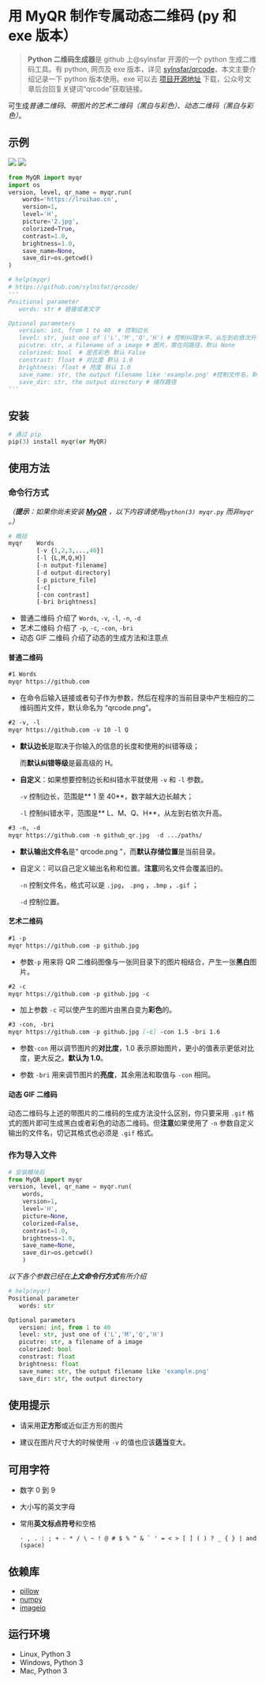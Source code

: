# 用 MyQR 制作专属动态二维码 (py 和 exe 版本）


> **Python 二维码生成器**是 github 上@sylnsfar 开源的一个 python 生成二维码工具。有 python, 网页及 exe 版本，详见 [sylnsfar/qrcode](https://github.com/sylnsfar/qrcode/)，本文主要介绍记录一下 python 版本使用。exe 可以去 [项目开源地址](https://github.com/sylnsfar/qrcode_win) 下载，公众号文章后台回复关键词“qrcode”获取链接。

可生成*普通二维码*、*带图片的艺术二维码（黑白与彩色）*、*动态二维码（黑白与彩色）*。

<!--more-->
## 示例
![](images/1.gif)
![](images/2.png)

```python
from MyQR import myqr
import os
version, level, qr_name = myqr.run(
    words='https://lruihao.cn',
    version=1,
    level='H',
    picture='2.jpg',
    colorized=True,
    contrast=1.0,
    brightness=1.0,
    save_name=None,
    save_dir=os.getcwd()
)

# help(myqr)
# https://github.com/sylnsfar/qrcode/
'''
Positional parameter
   words: str # 链接或者文字

Optional parameters
   version: int, from 1 to 40  # 控制边长
   level: str, just one of ('L','M','Q','H') # 控制纠错水平，从左到右依次升高。
   picutre: str, a filename of a image # 图片，需在同路径，默认 None
   colorized: bool  # 是否彩色 默认 False
   constrast: float # 对比度 默认 1.0
   brightness: float # 亮度 默认 1.0
   save_name: str, the output filename like 'example.png' #控制文件名，默认 None,'qrcode.png'
   save_dir: str, the output directory # 储存路径
'''
```

## 安装

```python
# 通过 pip
pip(3) install myqr(or MyQR)
```

## 使用方法

### 命令行方式

*（**提示**：如果你尚未安装 [**MyQR**](https://pypi.python.org/pypi/MyQR) ，以下内容请使用`python(3) myqr.py` 而非`myqr` 。）*

```python
# 概括
myqr 	Words
		[-v {1,2,3,...,40}]
		[-l {L,M,Q,H}]
        [-n output-filename]
		[-d output-directory]
		[-p picture_file]
		[-c]
		[-con contrast]
		[-bri brightness]
```

- 普通二维码 介绍了 `Words`, `-v`, `-l`, `-n`, `-d` 
- 艺术二维码 介绍了  `-p`, `-c`, `-con`, `-bri`
- 动态 GIF 二维码 介绍了动态的生成方法和注意点

#### 普通二维码

```markdown
#1 Words
myqr https://github.com
```

* 在命令后输入链接或者句子作为参数，然后在程序的当前目录中产生相应的二维码图片文件，默认命名为 “qrcode.png”。

```markdown
#2 -v, -l
myqr https://github.com -v 10 -l Q
```

* **默认边长**是取决于你输入的信息的长度和使用的纠错等级；

  而**默认纠错等级**是最高级的 H。

* **自定义**：如果想要控制边长和纠错水平就使用 `-v` 和 `-l` 参数。

   `-v` 控制边长，范围是** 1 至 40**，数字越大边长越大；

   `-l` 控制纠错水平，范围是** L、M、Q、H**，从左到右依次升高。

```markdown
#3 -n, -d
myqr https://github.com -n github_qr.jpg  -d .../paths/
```

- **默认输出文件名**是“ qrcode.png "，而**默认存储位置**是当前目录。

- 自定义：可以自己定义输出名称和位置。**注意**同名文件会覆盖旧的。

  `-n` 控制文件名，格式可以是 `.jpg`， `.png` ，`.bmp` ，`.gif` ；

  `-d` 控制位置。

  

#### 艺术二维码

```markdown
#1 -p
myqr https://github.com -p github.jpg
```

* 参数`-p` 用来将 QR 二维码图像与一张同目录下的图片相结合，产生一张**黑白**图片。

  
```markdown
#2 -c
myqr https://github.com -p github.jpg -c
```

* 加上参数 `-c` 可以使产生的图片由黑白变为**彩色**的。

```markdown
#3 -con, -bri
myqr https://github.com -p github.jpg [-c] -con 1.5 -bri 1.6
```

* 参数`-con` 用以调节图片的**对比度**，1.0 表示原始图片，更小的值表示更低对比度，更大反之。**默认为 1.0**。

* 参数 `-bri` 用来调节图片的**亮度**，其余用法和取值与 `-con` 相同。

#### 动态 GIF 二维码

动态二维码与上述的带图片的二维码的生成方法没什么区别，你只要采用 `.gif` 格式的图片即可生成黑白或者彩色的动态二维码。但**注意**如果使用了 `-n` 参数自定义输出的文件名，切记其格式也必须是 `.gif` 格式。

### 作为导入文件

```python
# 安装模块后
from MyQR import myqr
version, level, qr_name = myqr.run(
	words,
    version=1,
    level='H',
    picture=None,
    colorized=False,
    contrast=1.0,
    brightness=1.0,
    save_name=None,
    save_dir=os.getcwd()
	)
```

*以下各个参数已经在**上文命令行方式**有所介绍*

```python
# help(myqr)
Positional parameter
   words: str

Optional parameters
   version: int, from 1 to 40
   level: str, just one of ('L','M','Q','H')
   picutre: str, a filename of a image
   colorized: bool
   constrast: float
   brightness: float
   save_name: str, the output filename like 'example.png'
   save_dir: str, the output directory
```

## 使用提示

* 请采用**正方形**或近似正方形的图片

* 建议在图片尺寸大的时候使用 `-v` 的值也应该**适当**变大。

## 可用字符

* 数字 0 到 9

* 大小写的英文字母

* 常用**英文标点符号**和空格

  ```console
  · , . : ; + - * / \ ~ ! @ # $ % ^ & ` ' = < > [ ] ( ) ? _ { } | and  (space)
  ```

## 依赖库

* [pillow](https://pypi.python.org/pypi/Pillow/3.3.1)
* [numpy](https://pypi.python.org/pypi/numpy)
* [imageio](https://pypi.python.org/pypi/imageio)

## 运行环境

* Linux, Python 3
* Windows, Python 3
* Mac, Python 3

